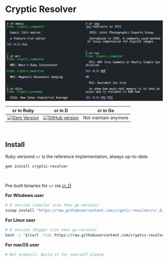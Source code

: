 # Cryptic Resolver

![screenshot](./screenshot.png)

<div align="center">

| **cr in Ruby** | **cr in D**  | **cr in Go** |
|:------------:|:---------:|:-----------:|
| [![Gem Version](https://badge.fury.io/rb/cryptic-resolver.svg)](https://rubygems.org/gems/cryptic-resolver)  | [![GitHub version](https://badge.fury.io/gh/cryptic-resolver%2Fcr_D.svg)][cr_D] |Not maintain anymore|

</div>


<br>

## Install

Ruby versiond `cr` is the reference implementation, always up-to-date.
```bash
gem install cryptic-resolver
```

<br>

Pre-built binaries for `cr` via [cr_D]

**For Windows user**
```powershell
# D version (smaller size than go version) 
scoop install "https://raw.githubusercontent.com/cryptic-resolver/cr_D/main/install/cryptic-resolver.json"
```


**For Linux user**
```bash
# D version (bigger size than go version)
bash -c "$(curl -fsSL https://raw.githubusercontent.com/cryptic-resolver/cr_D/main/install/i.sh)"
```


**For macOS user**
```bash
# Not prebuilt. Build it for yourself please
```

[cr_Go]: https://github.com/cryptic-resolver/cr_Go
[cr_D]: https://github.com/cryptic-resolver/cr_D
